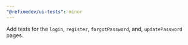 ```yaml
---
"@refinedev/ui-tests": minor
---
```


Add tests for the `login`, `register`, `forgotPassword`, and, `updatePassword` pages.
